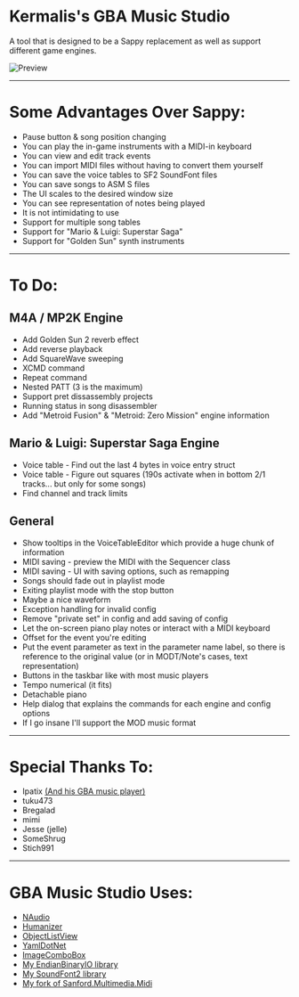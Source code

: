 # Kermalis's GBA Music Studio

A tool that is designed to be a Sappy replacement as well as support different game engines.

![Preview](https://i.imgur.com/ohBwyF0.gif)

----
# Some Advantages Over Sappy:
* Pause button & song position changing
* You can play the in-game instruments with a MIDI-in keyboard
* You can view and edit track events
* You can import MIDI files without having to convert them yourself
* You can save the voice tables to SF2 SoundFont files
* You can save songs to ASM S files
* The UI scales to the desired window size
* You can see representation of notes being played
* It is not intimidating to use
* Support for multiple song tables
* Support for "Mario & Luigi: Superstar Saga"
* Support for "Golden Sun" synth instruments

----
# To Do:
## M4A / MP2K Engine
* Add Golden Sun 2 reverb effect
* Add reverse playback
* Add SquareWave sweeping
* XCMD command
* Repeat command
* Nested PATT (3 is the maximum)
* Support pret dissassembly projects
* Running status in song disassembler
* Add "Metroid Fusion" & "Metroid: Zero Mission" engine information

## Mario & Luigi: Superstar Saga Engine
* Voice table - Find out the last 4 bytes in voice entry struct
* Voice table - Figure out squares (190s activate when in bottom 2/1 tracks... but only for some songs)
* Find channel and track limits

## General
* Show tooltips in the VoiceTableEditor which provide a huge chunk of information
* MIDI saving - preview the MIDI with the Sequencer class
* MIDI saving - UI with saving options, such as remapping
* Songs should fade out in playlist mode
* Exiting playlist mode with the stop button
* Maybe a nice waveform
* Exception handling for invalid config
* Remove "private set" in config and add saving of config
* Let the on-screen piano play notes or interact with a MIDI keyboard
* Offset for the event you're editing
* Put the event parameter as text in the parameter name label, so there is reference to the original value (or in MODT/Note's cases, text representation)
* Buttons in the taskbar like with most music players
* Tempo numerical (it fits)
* Detachable piano
* Help dialog that explains the commands for each engine and config options
* If I go insane I'll support the MOD music format

----
# Special Thanks To:
* Ipatix [(And his GBA music player)](https://github.com/ipatix/agbplay)
* tuku473
* Bregalad
* mimi
* Jesse (jelle)
* SomeShrug
* Stich991

----
# GBA Music Studio Uses:
* [NAudio](https://github.com/naudio/NAudio)
* [Humanizer](https://github.com/Humanizr/Humanizer)
* [ObjectListView](http://objectlistview.sourceforge.net)
* [YamlDotNet](https://github.com/aaubry/YamlDotNet/wiki)
* [ImageComboBox](https://www.codeproject.com/Articles/10670/Image-ComboBox-Control)
* [My EndianBinaryIO library](https://github.com/Kermalis/EndianBinaryIO)
* [My SoundFont2 library](https://github.com/Kermalis/SoundFont2)
* [My fork of Sanford.Multimedia.Midi](https://github.com/Kermalis/Sanford.Multimedia.Midi)